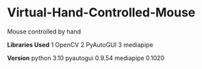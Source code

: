 # Virtual-Hand-Controlled-Mouse
Mouse controlled by hand


**Libraries Used**
1 OpenCV 
2 PyAutoGUI
3 mediapipe

**Version**
python 3.10
pyautogui 0.9.54
mediapipe 0.1020
